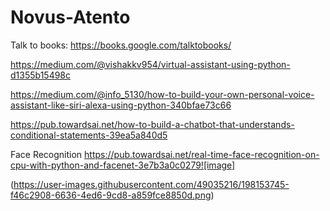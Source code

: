 # Novus-Atento

Talk to books:
https://books.google.com/talktobooks/

https://medium.com/@vishakkv954/virtual-assistant-using-python-d1355b15498c

https://medium.com/@info_5130/how-to-build-your-own-personal-voice-assistant-like-siri-alexa-using-python-340bfae73c66

https://pub.towardsai.net/how-to-build-a-chatbot-that-understands-conditional-statements-39ea5a840d5

Face Recognition
https://pub.towardsai.net/real-time-face-recognition-on-cpu-with-python-and-facenet-3e7b3a0c0279![image]

(https://user-images.githubusercontent.com/49035216/198153745-f46c2908-6636-4ed6-9cd8-a859fce8850d.png)
